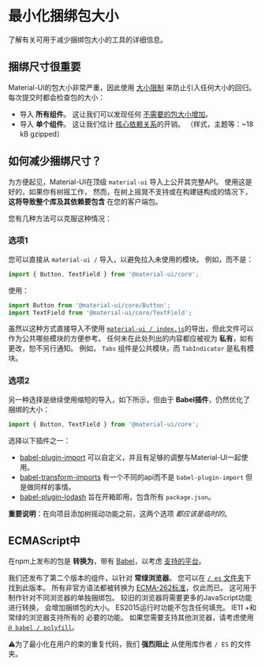 # 最小化捆绑包大小

<p class="description">了解有关可用于减少捆绑包大小的工具的详细信息。</p>

## 捆绑尺寸很重要

Material-UI的包大小非常严重，因此使用 [大小限制](https://github.com/ai/size-limit) 来防止引入任何大小的回归。 每次提交时都会检查包的大小：

- 导入 **所有组件**。 这让我们可以发现任何 [不需要的包大小增加](https://github.com/mui-org/material-ui/blob/master/.size-limit.js#L30)。
- 导入 **单个组件**。 这让我们估计 [核心依赖关系](https://github.com/mui-org/material-ui/blob/master/.size-limit.js#L24)的开销。 （样式，主题等：~18 kB gzipped）

## 如何减少捆绑尺寸？

为方便起见，Material-UI在顶级 `material-ui` 导入上公开其完整API。 使用这是好的，如果你有树摇工作， 然而，在树上摇晃不支持或在构建链构成的情况下， **这将导致整个库及其依赖要包含** 在您的客户端包。

您有几种方法可以克服这种情况：

### 选项1

您可以直接从 `material-ui /` 导入，以避免拉入未使用的模块。 例如，而不是：

```js
import { Button, TextField } from '@material-ui/core';
```

使用：

```js
import Button from '@material-ui/core/Button';
import TextField from '@material-ui/core/TextField';
```

虽然以这种方式直接导入不使用 [`material-ui / index.js`](https://github.com/mui-org/material-ui/blob/master/packages/material-ui/src/index.js)的导出，但此文件可以作为公共哪些模块的方便参考。 任何未在此处列出的内容都应被视为 **私有**，如有更改，恕不另行通知。 例如， `Tabs` 组件是公共模块，而 `TabIndicator` 是私有模块。

### 选项2

另一种选择是继续使用缩短的导入，如下所示，但由于 **Babel插件**，仍然优化了捆绑的大小：

```js
import { Button, TextField } from '@material-ui/core';
```

选择以下插件之一：

- [babel-plugin-import](https://github.com/ant-design/babel-plugin-import) 可以自定义，并且有足够的调整与Material-UI一起使用。
- [babel-transform-imports](https://bitbucket.org/amctheatres/babel-transform-imports) 有一个不同的api而不是 `babel-plugin-import` 但是做同样的事情。
- [babel-plugin-lodash](https://github.com/lodash/babel-plugin-lodash) 旨在开箱即用，包含所有 `package.json`。

**重要说明**：在向项目添加树摇动功能之前，这两个选项 *都应该是临时的*。

## ECMAScript中

在npm上发布的包是 **转换为**，带有 [Babel](https://github.com/babel/babel)，以考虑 [支持的平台](/getting-started/supported-platforms/)。

我们还发布了第二个版本的组件，以针对 **常绿浏览器**。 您可以在 [`/ es` 文件夹](https://unpkg.com/@material-ui/core/es/)下找到此版本。 所有非官方语法都被转换为 [ECMA-262标准](https://www.ecma-international.org/publications/standards/Ecma-262.htm)，仅此而已。 这可用于制作针对不同浏览器的单独捆绑包。 较旧的浏览器将需要更多的JavaScript功能进行转换， 会增加捆绑包的大小。 ES2015运行时功能不包含任何填充。 IE11 +和常绿的浏览器支持所有的 必要的功能。 如果您需要支持其他浏览器，请考虑使用 [`@ babel / polyfill`](https://www.npmjs.com/package/@babel/polyfill)。

⚠️为了最小化在用户的束的重复代码，我们 **强烈阻止** 从使用库作者 `/ ES` 的文件夹。